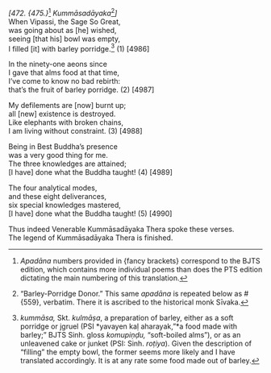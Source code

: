 *\[472. {475.}*[^1] *Kummāsadāyaka*[^2]*\]*  
When Vipassi, the Sage So Great,  
was going about as \[he\] wished,  
seeing \[that his\] bowl was empty,  
I filled \[it\] with barley porridge.[^3] (1) \[4986\]

In the ninety-one aeons since  
I gave that alms food at that time,  
I’ve come to know no bad rebirth:  
that’s the fruit of barley porridge. (2) \[4987\]

My defilements are \[now\] burnt up;  
all \[new\] existence is destroyed.  
Like elephants with broken chains,  
I am living without constraint. (3) \[4988\]

Being in Best Buddha’s presence  
was a very good thing for me.  
The three knowledges are attained;  
\[I have\] done what the Buddha taught! (4) \[4989\]

The four analytical modes,  
and these eight deliverances,  
six special knowledges mastered,  
\[I have\] done what the Buddha taught! (5) \[4990\]

Thus indeed Venerable Kummāsadāyaka Thera spoke these verses.  
The legend of Kummāsadāyaka Thera is finished.  
[^1]: *Apadāna* numbers provided in {fancy brackets} correspond to the
    BJTS edition, which contains more individual poems than does the PTS
    edition dictating the main numbering of this translation.  
[^2]: “Barley-Porridge Donor.” This same *apadāna* is repeated below as
    \#{559}, verbatim. There it is ascribed to the historical monk
    Sīvaka.  
[^3]: *kummāsa,* Skt. *kulmāṣa*, a preparation of barley, either as a
    soft porridge or jgruel (PSI *yavayen kaḷ aharayak,”*a food made
    with barley;” BJTS Sinh. gloss *komupiṇḍu,* “soft-boiled alms”), or
    as an unleavened cake or junket (PSI: Sinh. *roṭiya*). Given the
    description of “filling” the empty bowl, the former seems more
    likely and I have translated accordingly. It is at any rate some
    food made out of barley.

